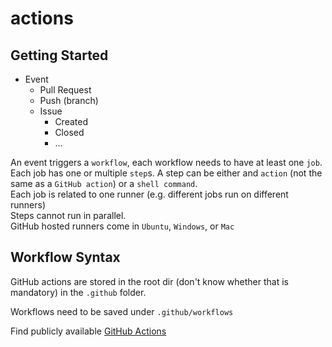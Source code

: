 # actions

## Getting Started

- Event
  - Pull Request
  - Push (branch)
  - Issue
    - Created
    - Closed
    - ...

An event triggers a `workflow`, each workflow needs to have at least one `job`. Each job has one or multiple `step`s.
A step can be either and `action` (not the same as a `GitHub action`) or a `shell command`.  
Each job is related to one runner (e.g. different jobs run on different runners)  
Steps cannot run in parallel.  
GitHub hosted runners come in `Ubuntu`, `Windows`, or `Mac`

## Workflow Syntax
GitHub actions are stored in the root dir (don't know whether that is mandatory) in the `.github` folder.

Workflows need to be saved under `.github/workflows`

Find publicly available [GitHub Actions](https://github.com/marketplace?type=actions)
```
```
